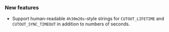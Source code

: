 ### New features

- Support human-readable `4h30m20s`-style strings for `CUTOUT_LIFETIME` and `CUTOUT_SYNC_TIMEOUT` in addition to numbers of seconds.
